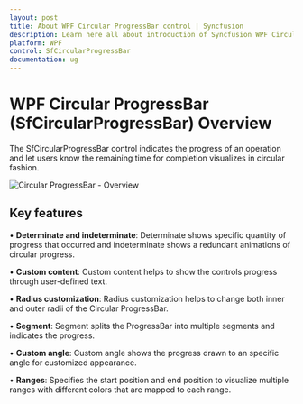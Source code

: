 ```yaml
---
layout: post
title: About WPF Circular ProgressBar control | Syncfusion
description: Learn here all about introduction of Syncfusion WPF Circular ProgressBar (SfCircularProgressBar) control, its elements and more details.
platform: WPF
control: SfCircularProgressBar
documentation: ug
---
```


# WPF Circular ProgressBar (SfCircularProgressBar) Overview

The SfCircularProgressBar control indicates the progress of an operation and let users know the remaining time for completion visualizes in circular fashion.

![Circular ProgressBar - Overview](Overview_images/Overview.png)

## Key features

• **Determinate and indeterminate**: Determinate shows specific quantity of progress that occurred and indeterminate shows a redundant animations of circular progress.

• **Custom content**: Custom content helps to show the controls progress through user-defined text.

• **Radius customization**: Radius customization helps to change both inner and outer radii of the Circular ProgressBar.

• **Segment**: Segment splits the ProgressBar into multiple segments and indicates the progress.

• **Custom angle**: Custom angle shows the progress drawn to an specific angle for customized appearance.

• **Ranges**: Specifies the start position and end position to visualize multiple ranges with different colors that are mapped to each range.


